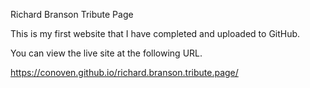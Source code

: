 Richard Branson Tribute Page

This is my first website that I have completed and uploaded to GitHub.

You can view the live site at the following URL.

https://conoven.github.io/richard.branson.tribute.page/
